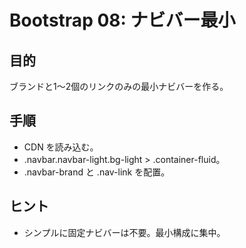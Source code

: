 # Bootstrap 08: ナビバー最小

## 目的
ブランドと1〜2個のリンクのみの最小ナビバーを作る。

## 手順
- CDN を読み込む。
- .navbar.navbar-light.bg-light > .container-fluid。
- .navbar-brand と .nav-link を配置。

## ヒント
- シンプルに固定ナビバーは不要。最小構成に集中。
